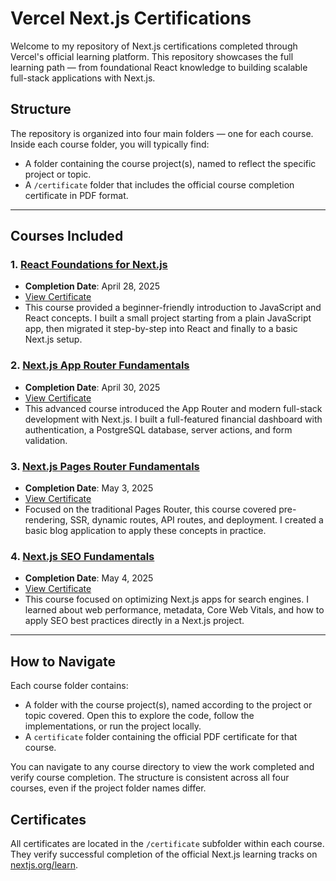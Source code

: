 # Vercel Next.js Certifications

Welcome to my repository of Next.js certifications completed through Vercel's official learning platform. This repository showcases the full learning path — from foundational React knowledge to building scalable full-stack applications with Next.js.

## Structure

The repository is organized into four main folders — one for each course. Inside each course folder, you will typically find:

- A folder containing the course project(s), named to reflect the specific project or topic.
- A `/certificate` folder that includes the official course completion certificate in PDF format.

---

## Courses Included

### 1. [React Foundations for Next.js](https://nextjs.org/learn/react-foundations)
- **Completion Date**: April 28, 2025  
- [View Certificate](https://nextjs.org/learn/certificate?course=react-foundations&user=49036&certId=react-foundations-49036-1746374780758)  
- This course provided a beginner-friendly introduction to JavaScript and React concepts. I built a small project starting from a plain JavaScript app, then migrated it step-by-step into React and finally to a basic Next.js setup.

### 2. [Next.js App Router Fundamentals](https://nextjs.org/learn/dashboard-app)
- **Completion Date**: April 30, 2025  
- [View Certificate](https://nextjs.org/learn/certificate?course=dashboard-app&user=49036&certId=dashboard-app-49036-1746374799093)  
- This advanced course introduced the App Router and modern full-stack development with Next.js. I built a full-featured financial dashboard with authentication, a PostgreSQL database, server actions, and form validation.

### 3. [Next.js Pages Router Fundamentals](https://nextjs.org/learn/pages-router)
- **Completion Date**: May 3, 2025  
- [View Certificate](https://nextjs.org/learn/certificate?course=pages-router&user=49036&certId=pages-router-49036-1746374924201)  
- Focused on the traditional Pages Router, this course covered pre-rendering, SSR, dynamic routes, API routes, and deployment. I created a basic blog application to apply these concepts in practice.

### 4. [Next.js SEO Fundamentals](https://nextjs.org/learn/seo)
- **Completion Date**: May 4, 2025  
- [View Certificate](https://nextjs.org/learn/certificate?course=seo&user=49036&certId=seo-49036-1746374965796)  
- This course focused on optimizing Next.js apps for search engines. I learned about web performance, metadata, Core Web Vitals, and how to apply SEO best practices directly in a Next.js project.

---

## How to Navigate

Each course folder contains:

- A folder with the course project(s), named according to the project or topic covered. Open this to explore the code, follow the implementations, or run the project locally.
- A `certificate` folder containing the official PDF certificate for that course.

You can navigate to any course directory to view the work completed and verify course completion. The structure is consistent across all four courses, even if the project folder names differ.

## Certificates

All certificates are located in the `/certificate` subfolder within each course. They verify successful completion of the official Next.js learning tracks on [nextjs.org/learn](https://nextjs.org/learn).

